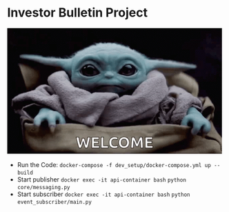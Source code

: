 
# Investor Bulletin Project

![Welcome](./imgs/hello-welcome.gif)

* Run the Code:
  `docker-compose -f dev_setup/docker-compose.yml up --build`
* Start publisher
  `docker exec -it api-container bash`
  `python core/messaging.py`
* Start subscriber
  `docker exec -it api-container bash`
  `python event_subscriber/main.py`

